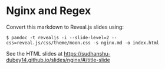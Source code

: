 # Nginx and Regex 

Convert this markdown to Reveal.js slides using:

```
$ pandoc -t revealjs -i --slide-level=2 --css=reveal.js/css/theme/moon.css -s nginx.md -o index.html
```

See the HTML slides at https://sudhanshu-dubey14.github.io/slides/nginx/#/title-slide 
